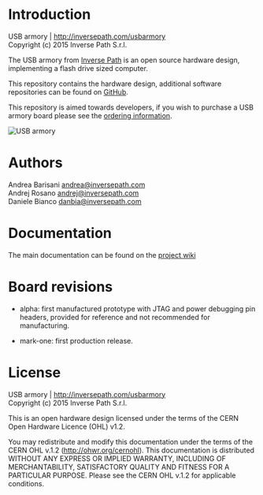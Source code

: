 Introduction
============

USB armory | http://inversepath.com/usbarmory  
Copyright (c) 2015 Inverse Path S.r.l.

The USB armory from [Inverse Path](http://inversepath.com) is an open source
hardware design, implementing a flash drive sized computer.

This repository contains the hardware design, additional software repositories
can be found on [GitHub](https://github.com/inversepath).

This repository is aimed towards developers, if you wish to purchase a USB
armory board please see the [ordering information](http://inversepath.com/usbarmory#ordering).

![USB armory](http://inversepath.com/images/usbarmory_top.jpg)

Authors
=======

Andrea Barisani <andrea@inversepath.com>  
Andrej Rosano   <andrej@inversepath.com>  
Daniele Bianco  <danbia@inversepath.com>  

Documentation
=============

The main documentation can be found on the
[project wiki](https://github.com/inversepath/usbarmory/wiki)

Board revisions
===============

* alpha: first manufactured prototype with JTAG and power debugging pin
  headers, provided for reference and not recommended for manufacturing.

* mark-one: first production release.

License
=======

USB armory | http://inversepath.com/usbarmory  
Copyright (c) 2015 Inverse Path S.r.l.

This is an open hardware design licensed under the terms of the CERN Open
Hardware Licence (OHL) v1.2.

You may redistribute and modify this documentation under the terms of the CERN
OHL v.1.2 (http://ohwr.org/cernohl). This documentation is distributed WITHOUT
ANY EXPRESS OR IMPLIED WARRANTY, INCLUDING OF MERCHANTABILITY, SATISFACTORY
QUALITY AND FITNESS FOR A PARTICULAR PURPOSE. Please see the CERN OHL v.1.2 for
applicable conditions.
